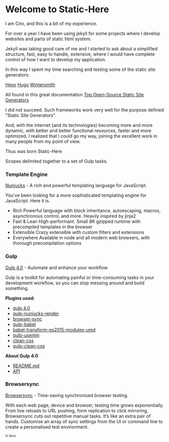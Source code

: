 Welcome to Static-Here
===================

I am Ciro, and this is a bit of my experience.

For over a year I have been using jekyll for some projects where I develop websites and parts of static html system.

Jekyll was taking good care of me and I started to ask about a simplified structure, fast, easy to handle, extensive, where I would have complete control of how I want to develop my application.

In this way I spent my time searching and testing some of the static site generators:

[Hexo](https://hexo.io/)
[Hugo](https://gohugo.io/)
[Wintersmith](http://wintersmith.io/)

All found in this great documentation [Top Open-Source Static Site Generators](https://www.staticgen.com/)

I did not succeed. Such frameworks work very well for the purpose defined "Static Site Generators".

And, with the internet (and its technologies) becoming more and more dynamic, with better and better functional resources, faster and more optimized, I realized that I could go my way, joining the excellent work in many people from my point of view.

Thus was born Static-Here

Scopes delimited together to a set of Gulp tasks.


### **Template Engine**
[Nunjucks](https://mozilla.github.io/nunjucks/) - A rich and powerful templating language for JavaScript.

You've been looking for a more sophisticated templating engine for JavaScript. Here it is.

- Rich Powerful language with block inheritance, autoescaping, macros, asynchronous control, and more. Heavily inspired by jinja2
- Fast & Lean High-performant. Small 8K gzipped runtime with precompiled templates in the browser
- Extensible Crazy extensible with custom filters and extensions
- Everywhere Available in node and all modern web browsers, with thorough precompilation options


### **Gulp**
[Gulp 4.0](http://gulpjs.com/) - Automate and enhance your workflow

Gulp is a toolkit for automating painful or time-consuming tasks in your development workflow, so you can stop messing around and build something.

**Plugins used:**

- [gulp 4.0](https://www.npmjs.com/package/gulp-4.0.build)
- [gulp-nunjucks-render](https://github.com/carlosl/gulp-nunjucks-render)
- [browser-sync](https://github.com/browsersync/browser-sync)
- [gulp-babel ](https://github.com/babel/gulp-babel)
- [babel-transform-es2015-modules-umd](https://github.com/babel/babel/tree/master/packages/babel-plugin-transform-es2015-modules-umd)
- [gulp-usemin](https://github.com/zont/gulp-usemin)
- [clean-css](https://github.com/jakubpawlowicz/clean-css)
- [gulp-clean-css](https://github.com/scniro/gulp-clean-css)

**About Gulp 4.0**

- [README.md](https://github.com/gulpjs/gulp/blob/4.0/docs/README.md)
- [API](https://github.com/gulpjs/gulp/blob/master/docs/API.md)


### **Browsersync**
[Browsersync](https://www.browsersync.io/) - Time-saving synchronised browser testing.

With each web page, device and browser, testing time grows exponentially. From live reloads to URL pushing, form replication to click mirroring, Browsersync cuts out repetitive manual tasks. It’s like an extra pair of hands. Customise an array of sync settings from the UI or command line to create a personalised test environment.


<sub><sup>to duru</sup></sub>